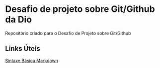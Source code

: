 # Desafio de projeto sobre Git/Github da Dio
 Repositório criado para o Desafio de Projeto sobre Git/Github

## Links Úteis
[Sintaxe Básica Markdown](https://www.markdownguide.org/basic-syntax/)
